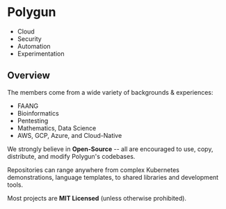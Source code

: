 # Polygun

- Cloud
- Security
- Automation
- Experimentation

## Overview

The members come from a wide variety of backgrounds & experiences:

- FAANG
- Bioinformatics
- Pentesting
- Mathematics, Data Science
- AWS, GCP, Azure, and Cloud-Native

We strongly believe in **Open-Source** -- all are encouraged to use, copy, distribute, and modify
Polygun's codebases. 

Repositories can range anywhere from complex Kubernetes demonstrations,
language templates, to shared libraries and development tools.

Most projects are **MIT Licensed** (unless otherwise prohibited). 
